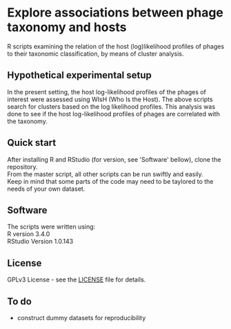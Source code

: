 # Explore associations between phage taxonomy and hosts

R scripts examining the relation of the host (log)likelihood profiles of phages to their taxonomic classification, by means of cluster analysis.

## Hypothetical experimental setup

In the present setting, the host log-likelihood profiles of the phages of interest were assessed using WIsH (Who Is the Host). The above scripts search for clusters based on the log likelihood profiles. This analysis was done to see if the host log-likelihood profiles of phages are correlated with the taxonomy.

## Quick start

After installing R and RStudio (for version, see 'Software' bellow), clone the repository. <br />
From the master script, all other scripts can be run swiftly and easily. <br />
Keep in mind that some parts of the code may need to be taylored to the needs of your own dataset. 

## Software

The scripts were written using: <br />
R version 3.4.0 <br />
RStudio Version 1.0.143

## License

GPLv3 License - see the [LICENSE](https://github.com/eregenyi/phage-taxonomy-wrt-host/blob/master/LICENSE) file for details.

## To do
- construct dummy datasets for reproducibility
